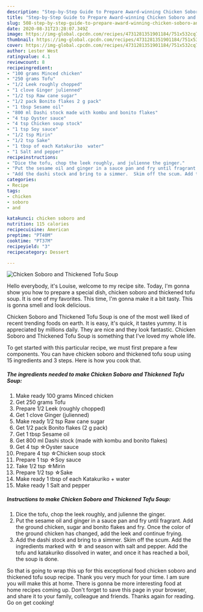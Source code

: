 ```yaml
---
description: "Step-by-Step Guide to Prepare Award-winning Chicken Soboro and Thickened Tofu Soup"
title: "Step-by-Step Guide to Prepare Award-winning Chicken Soboro and Thickened Tofu Soup"
slug: 508-step-by-step-guide-to-prepare-award-winning-chicken-soboro-and-thickened-tofu-soup
date: 2020-08-31T23:28:07.349Z
image: https://img-global.cpcdn.com/recipes/4731281351901184/751x532cq70/chicken-soboro-and-thickened-tofu-soup-recipe-main-photo.jpg
thumbnail: https://img-global.cpcdn.com/recipes/4731281351901184/751x532cq70/chicken-soboro-and-thickened-tofu-soup-recipe-main-photo.jpg
cover: https://img-global.cpcdn.com/recipes/4731281351901184/751x532cq70/chicken-soboro-and-thickened-tofu-soup-recipe-main-photo.jpg
author: Lester West
ratingvalue: 4.1
reviewcount: 8
recipeingredient:
- "100 grams Minced chicken"
- "250 grams Tofu"
- "1/2 Leek roughly chopped"
- "1 clove Ginger julienned"
- "1/2 tsp Raw cane sugar"
- "1/2 pack Bonito flakes 2 g pack"
- "1 tbsp Sesame oil"
- "800 ml Dashi stock made with kombu and bonito flakes"
- "4 tsp Oyster sauce"
- "4 tsp Chicken soup stock"
- "1 tsp Soy sauce"
- "1/2 tsp Mirin"
- "1/2 tsp Sake"
- "1 tbsp of each Katakuriko  water"
- "1 Salt and pepper"
recipeinstructions:
- "Dice the tofu, chop the leek roughly, and julienne the ginger."
- "Put the sesame oil and ginger in a sauce pan and fry until fragrant.  Add the ground chicken, sugar and bonito flakes and fry. Once the color of the ground chicken has changed, add the leek and continue frying."
- "Add the dashi stock and bring to a simmer.  Skim off the scum. Add the ingredients marked with ☆ and season with salt and pepper.  Add the tofu and katakuriko dissolved in water, and once it has reached a boil, the soup is done."
categories:
- Recipe
tags:
- chicken
- soboro
- and

katakunci: chicken soboro and 
nutrition: 115 calories
recipecuisine: American
preptime: "PT40M"
cooktime: "PT37M"
recipeyield: "3"
recipecategory: Dessert

---
```



![Chicken Soboro and Thickened Tofu Soup](https://img-global.cpcdn.com/recipes/4731281351901184/751x532cq70/chicken-soboro-and-thickened-tofu-soup-recipe-main-photo.jpg)

Hello everybody, it's Louise, welcome to my recipe site. Today, I'm gonna show you how to prepare a special dish, chicken soboro and thickened tofu soup. It is one of my favorites. This time, I'm gonna make it a bit tasty. This is gonna smell and look delicious.

Chicken Soboro and Thickened Tofu Soup is one of the most well liked of recent trending foods on earth. It is easy, it's quick, it tastes yummy. It is appreciated by millions daily. They are nice and they look fantastic. Chicken Soboro and Thickened Tofu Soup is something that I've loved my whole life.




To get started with this particular recipe, we must first prepare a few components. You can have chicken soboro and thickened tofu soup using 15 ingredients and 3 steps. Here is how you cook that.

<!--inarticleads1-->

##### The ingredients needed to make Chicken Soboro and Thickened Tofu Soup:

1. Make ready 100 grams Minced chicken
1. Get 250 grams Tofu
1. Prepare 1/2 Leek (roughly chopped)
1. Get 1 clove Ginger (julienned)
1. Make ready 1/2 tsp Raw cane sugar
1. Get 1/2 pack Bonito flakes (2 g pack)
1. Get 1 tbsp Sesame oil
1. Get 800 ml Dashi stock (made with kombu and bonito flakes)
1. Get 4 tsp ☆Oyster sauce
1. Prepare 4 tsp ☆Chicken soup stock
1. Prepare 1 tsp ☆Soy sauce
1. Take 1/2 tsp ☆Mirin
1. Prepare 1/2 tsp ☆Sake
1. Make ready 1 tbsp of each Katakuriko + water
1. Make ready 1 Salt and pepper




<!--inarticleads2-->

##### Instructions to make Chicken Soboro and Thickened Tofu Soup:

1. Dice the tofu, chop the leek roughly, and julienne the ginger.
1. Put the sesame oil and ginger in a sauce pan and fry until fragrant.  Add the ground chicken, sugar and bonito flakes and fry. Once the color of the ground chicken has changed, add the leek and continue frying.
1. Add the dashi stock and bring to a simmer.  Skim off the scum. Add the ingredients marked with ☆ and season with salt and pepper.  Add the tofu and katakuriko dissolved in water, and once it has reached a boil, the soup is done.




So that is going to wrap this up for this exceptional food chicken soboro and thickened tofu soup recipe. Thank you very much for your time. I am sure you will make this at home. There is gonna be more interesting food at home recipes coming up. Don't forget to save this page in your browser, and share it to your family, colleague and friends. Thanks again for reading. Go on get cooking!
